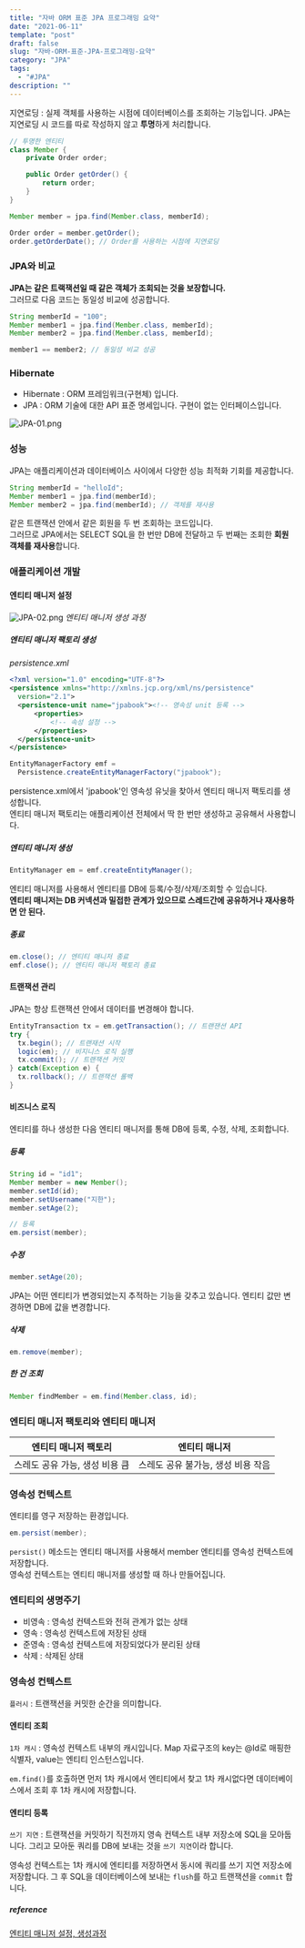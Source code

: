 ```yaml
---
title: "자바 ORM 표준 JPA 프로그래밍 요약"
date: "2021-06-11"
template: "post"
draft: false
slug: "자바-ORM-표준-JPA-프로그래밍-요약"
category: "JPA"
tags:
  - "#JPA"
description: ""
---
```


지연로딩 : 실제 객체를 사용하는 시점에 데이터베이스를 조회하는 기능입니다. JPA는 지연로딩 시 코드를 따로 작성하지 않고 **투명**하게 처리합니다.

```Java
// 투명한 엔티티
class Member {
    private Order order;

    public Order getOrder() {
        return order;
    }
}
```
```Java
Member member = jpa.find(Member.class, memberId);

Order order = member.getOrder();
order.getOrderDate(); // Order를 사용하는 시점에 지연로딩
```

### JPA와 비교

**JPA는 같은 트랙잭션일 때 같은 객체가 조회되는 것을 보장합니다.**  
그러므로 다음 코드는 동일성 비교에 성공합니다.

```Java
String memberId = "100";
Member member1 = jpa.find(Member.class, memberId);
Member member2 = jpa.find(Member.class, memberId);

member1 == member2; // 동일성 비교 성공
```

### Hibernate

+ Hibernate : ORM 프레임워크(구현체) 입니다.
+ JPA : ORM 기술에 대한 API 표준 명세입니다. 구현이 없는 인터페이스입니다.

![JPA-01.png](/media/posts/2021-06-11---자바-ORM-표준-JPA-프로그래밍-요약/JPA-01.png)

### 성능

JPA는 애플리케이션과 데이터베이스 사이에서 다양한 성능 최적화 기회를 제공합니다.

```Java
String memberId = "helloId";
Member member1 = jpa.find(memberId);
Member member2 = jpa.find(memberId); // 객체를 재사용
```

같은 트랜잭션 안에서 같은 회원을 두 번 조회하는 코드입니다.  
그러므로 JPA에서는 SELECT SQL을 한 번만 DB에 전달하고 두 번째는 조회한 **회원 객체를 재사용**합니다.

### 애플리케이션 개발

#### 엔티티 매니저 설정

![JPA-02.png](/media/posts/2021-06-11---자바-ORM-표준-JPA-프로그래밍-요약/JPA-02.png)
*엔티티 매니저 생성 과정*

##### 엔티티 매니저 팩토리 생성

*persistence.xml*
```xml
<?xml version="1.0" encoding="UTF-8"?>
<persistence xmlns="http://xmlns.jcp.org/xml/ns/persistence"
  version="2.1">
  <persistence-unit name="jpabook"><!-- 영속성 unit 등록 -->
      <properties>
          <!-- 속성 설정 -->
      </properties>
  </persistence-unit>
</persistence>
```
```Java
EntityManagerFactory emf =
  Persistence.createEntityManagerFactory("jpabook");
```

persistence.xml에서 'jpabook'인 영속성 유닛을 찾아서 엔티티 매니저 팩토리를 생성합니다.  
엔티티 매니저 팩토리는 애플리케이션 전체에서 딱 한 번만 생성하고 공유해서 사용합니다.

##### 엔티티 매니저 생성

```Java
EntityManager em = emf.createEntityManager();
```

엔티티 매니저를 사용해서 엔티티를 DB에 등록/수정/삭제/조회할 수 있습니다.  
**엔티티 매니저는 DB 커넥션과 밀접한 관계가 있으므로 스레드간에 공유하거나 재사용하면 안 된다.**


##### 종료

```Java
em.close(); // 엔티티 매니저 종료
emf.close(); // 엔티티 매니저 팩토리 종료
```

#### 트랜잭션 관리

JPA는 항상 트랜잭션 안에서 데이터를 변경해야 합니다.

```Java
EntityTransaction tx = em.getTransaction(); // 트랜잰션 API
try {
  tx.begin(); // 트랜재션 시작
  logic(em); // 비지니스 로직 실행
  tx.commit(); // 트랜잭션 커밋
} catch(Exception e) {
  tx.rollback(); // 트랜잭션 롤백
}
```

#### 비즈니스 로직

엔티티를 하나 생성한 다음 엔티티 매니저를 통해 DB에 등록, 수정, 삭제, 조회합니다.

##### 등록

```Java
String id = "id1";
Member member = new Member();
member.setId(id);
member.setUsername("지한");
member.setAge(2);

// 등록
em.persist(member);
```

##### 수정

```Java
member.setAge(20);
```
JPA는 어떤 엔티티가 변경되었는지 추적하는 기능을 갖추고 있습니다. 엔티티 값만 변경하면 DB에 값을 변경합니다.

##### 삭제

```Java
em.remove(member);
```

##### 한 건 조회

```Java
Member findMember = em.find(Member.class, id);
```

### 엔티티 매니저 팩토리와 엔티티 매니저

|엔티티 매니저 팩토리|엔티티 매니저|
|---|---|
|스레도 공유 가능, 생성 비용 큼|스레도 공유 불가능, 생성 비용 작음|

### 영속성 컨텍스트

엔티티를 영구 저장하는 환경입니다.

```Java
em.persist(member);
```
`persist()` 메소드는 엔티티 매니저를 사용해서 member 엔티티를 영속성 컨텍스트에 저장합니다.  
영속성 컨텍스트는 엔티티 매니저를 생성할 때 하나 만들어집니다.

### 엔티티의 생명주기

+ 비영속 : 영속성 컨텍스트와 전혀 관계가 없는 상태
+ 영속 : 영속성 컨텍스트에 저장된 상태
+ 준영속 : 영속성 컨텍스트에 저장되었다가 분리된 상태
+ 삭제 : 삭제된 상태

### 영속성 컨텍스트

`플러시` : 트랜잭션을 커밋한 순간을 의미합니다.

#### 엔티티 조회

`1차 캐시` : 영속성 컨텍스트 내부의 캐시입니다. Map 자료구조의 key는 @Id로 매핑한 식별자, value는 엔티티 인스턴스입니다.

`em.find()`를 호출하면 먼저 1차 캐시에서 엔티티에서 찾고 1차 캐시없다면 데이터베이스에서 조회 후 1차 캐시에 저장합니다.

#### 엔티티 등록

`쓰기 지연` : 트랜잭션을 커밋하기 직전까지 영속 컨텍스트 내부 저장소에 SQL을 모아둡니다. 그리고 모아둔 쿼리를 DB에 보내는 것을 `쓰기 지연`이라 합니다.

영속성 컨텍스트는 1차 캐시에 엔티티를 저장하면서 동시에 쿼리를 쓰기 지연 저장소에 저장합니다. 그 후 SQL을 데이터베이스에 보내는 `flush`를 하고 트랜잭션을 `commit` 합니다.

##### reference

[엔티티 매니저 설정, 생성과정](https://noobnim.tistory.com/54)